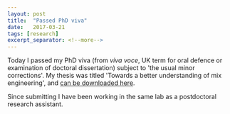 ```yaml
---
layout: post
title:  "Passed PhD viva"
date:   2017-03-21
tags: [research]
excerpt_separator: <!--more-->
---
```


Today I passed my PhD viva (from *viva voce*, UK term for oral defence or examination of doctoral dissertation) subject to 'the usual minor corrections'. 
My thesis was titled 'Towards a better understanding of mix engineering', and [can be downloaded here](/publications/pdf/PhD-thesis.pdf). 

Since submitting I have been working in the same lab as a postdoctoral research assistant. 
